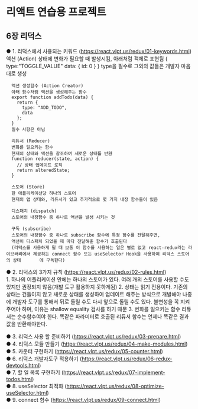 # 리액트 연습용 프로젝트

## 6장 리덕스
  ● 1. 리덕스에서 사용되는 키워드 (https://react.vlpt.us/redux/01-keywords.html)  
      액션 (Action)
      상태에 변화가 필요할 때 발생시킴, 아래처럼 객체로 표현됨
      {
        type:"TOGGLE_VALUE"
        data: {
          id: 0
        }
      }
      type을 필수로 그외의 값들은 개발자 마음대로 생성

      액션 생성함수 (Action Creator)
      아래 함수처럼 액션을 생성해주는 함수
      export function addTodo(data) {
        return {
          type: "ADD_TODO",
          data
        };
      }
      필수 사항은 아님

      리듀서 (Reducer)
      변화를 일으키는 함수
      현재의 상태와 액션을 참조하여 새로운 상태를 반환
      function reducer(state, action) {
        // 상태 업데이트 로직
        return alteredState;
      }

      스토어 (Store)
      한 애플리케이션당 하나의 스토어
      현재의 앱 상태와, 리듀서가 있고 추가적으로 몇 가지 내장 함수들이 있음

      디스패치 (dispatch)
      스토어의 내장함수 중 하나로 액션을 발생 시키는 것

      구독 (subscribe)
      스토어의 내장함수 중 하나로 subscribe 함수에 특정 함수를 전달해주면, 
      액션이 디스패치 되었을 때 마다 전달해준 함수가 호출된다
      (리덕스를 사용하게 될 때 보통 이 함수를 사용하는 일은 별로 없고 react-redux라는 라이브러리에서 제공하는 connect 함수 또는 useSelector Hook을 사용하여 리덕스 스토어의 상태       에 구독한다)
      
  ● 2. 리덕스의 3가지 규칙 (https://react.vlpt.us/redux/02-rules.html)  
      1. 하나의 어플리케이션 안에는 하나의 스토어가 있다.
        여러 개의 스토어를 사용할 수도 있지만 권장되지 않음(개발 도구 활용하지 못하게됨)
      2. 상태는 읽기 전용이다.
        기존의 상태는 건들이지 않고 새로운 상태를 생성하여 업데이트 해주는 방식으로 개발해야
        나중에 개발자 도구를 통해서 뒤로 돌릴 수도 다시 앞으로 돌릴 수도 있다.
        불변성을 꼭 지켜주어야 하며, 이유는 shallow equality 검사를 하기 때문
      3. 변화를 일으키는 함수 리듀서는 순수함수여야 한다.
        똑같은 파라미터로 호출된 리듀서 함수는 언제나 똑같은 결과 값을 반환해야한다.

  ● 3. 리덕스 사용 할 준비하기 (https://react.vlpt.us/redux/03-prepare.html)  
  ● 4. 리덕스 모듈 만들기 (https://react.vlpt.us/redux/04-make-modules.html)  
  ● 5. 카운터 구현하기 (https://react.vlpt.us/redux/05-counter.html)  
  ● 6. 리덕스 개발자도구 적용하기 (https://react.vlpt.us/redux/06-redux-devtools.html)  
  ● 7. 할 일 목록 구현하기 (https://react.vlpt.us/redux/07-implement-todos.html)  
  ● 8. useSelector 최적화 (https://react.vlpt.us/redux/08-optimize-useSelector.html)  
  ● 9. connect 함수 (https://react.vlpt.us/redux/09-connect.html)  

